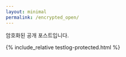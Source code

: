 ```yaml
---
layout: minimal
permalink: /encrypted_open/
---
```


암호화된 공개 포스트입니다.

{% include_relative testlog-protected.html %}
